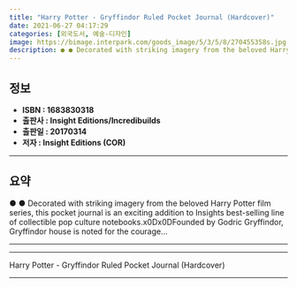 ```yaml
---
title: "Harry Potter - Gryffindor Ruled Pocket Journal (Hardcover)"
date: 2021-06-27 04:17:29
categories: [외국도서, 예술-디자인]
image: https://bimage.interpark.com/goods_image/5/3/5/8/270455358s.jpg
description: ● ● Decorated with striking imagery from the beloved Harry Potter film series, this pocket journal is an exciting addition to Insights best-selling line of co
---
```


## **정보**

- **ISBN : 1683830318**
- **출판사 : Insight Editions/Incredibuilds**
- **출판일 : 20170314**
- **저자 : Insight Editions (COR)**

------



## **요약**

●  ●  Decorated with striking imagery from the beloved Harry Potter film series, this pocket journal is an exciting addition to Insights best-selling line of collectible pop culture notebooks.x0Dx0DFounded by Godric Gryffindor, Gryffindor house is noted for the courage... 

------



------


Harry Potter - Gryffindor Ruled Pocket Journal (Hardcover) 

------


